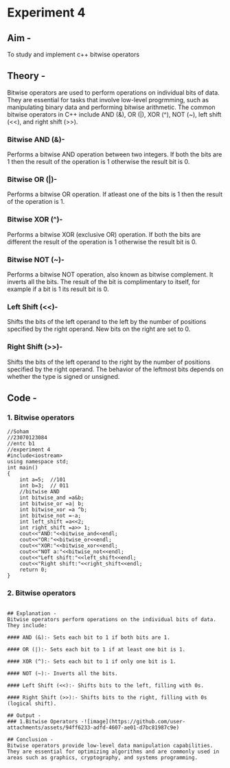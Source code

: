 # Experiment 4
## Aim -
To study and implement c++ bitwise operators

## Theory -
Bitwise operators are used to perform operations on individual bits of data. They are essential for tasks that involve low-level progrmming, such as manipulating binary data and performing bitwise arithmetic. The common bitwise operators in C++ include AND (&), OR (|), XOR (^), NOT (~), left shift (<<), and right shift (>>).

### Bitwise AND (&)-
Performs a bitwise AND operation between two integers.
If both the bits are 1 then the result of the operation is 1 otherwise the result bit is 0.

### Bitwise OR (|)-
Performs a bitwise OR operation.
If atleast one of the bits is 1 then the result of the operation is 1.

### Bitwise XOR (^)-
Performs a bitwise XOR (exclusive OR) operation.
If both the bits are different the result of the operation is 1 otherwise the result bit is 0.

### Bitwise NOT (~)-
Performs a bitwise NOT operation, also known as bitwise complement. It inverts all the bits.
The result of the bit is complimentary to itself, for example if a bit is 1 its result bit is 0.

### Left Shift (<<)-
Shifts the bits of the left operand to the left by the number of positions specified by the right operand.
New bits on the right are set to 0.

### Right Shift (>>)-
Shifts the bits of the left operand to the right by the number of positions specified by the right operand.
The behavior of the leftmost bits depends on whether the type is signed or unsigned.

## Code -
### 1. Bitwise operators
```
//Soham
//23070123084
//entc b1
//experiment 4
#include<iostream>
using namespace std;
int main()
{
    int a=5;  //101
    int b=3;  // 011
    //bitwise AND
    int bitwise_and =a&b;
    int bitwise_or =a| b;
    int bitwise_xor =a ^b;
    int bitwise_not =-a;
    int left_shift =a<<2;
    int right_shift =a>> 1;
    cout<<"AND:"<<bitwise_and<<endl;
    cout<<"OR:"<<bitwise_or<<endl;
    cout<<"XOR:"<<bitwise_xor<<endl;
    cout<<"NOT a:"<<bitwise_not<<endl;
    cout<<"Left shift:"<<left_shift<<endl;
    cout<<"Right shift:"<<right_shift<<endl;
    return 0;
}
```
### 2. Bitwise operators
~~~

## Explanation -
Bitwise operators perform operations on the individual bits of data. They include:

#### AND (&):- Sets each bit to 1 if both bits are 1.

#### OR (|):- Sets each bit to 1 if at least one bit is 1.

#### XOR (^):- Sets each bit to 1 if only one bit is 1.

#### NOT (~):- Inverts all the bits.

#### Left Shift (<<):- Shifts bits to the left, filling with 0s.

#### Right Shift (>>):- Shifts bits to the right, filling with 0s (logical shift).

## Output -
### 1.Bitwise Operators -![image](https://github.com/user-attachments/assets/94ff6233-adfd-4607-ae01-d7bc81987c9e)

## Conclusion -
Bitwise operators provide low-level data manipulation capabilities. They are essential for optimizing algorithms and are commonly used in areas such as graphics, cryptography, and systems programming.
